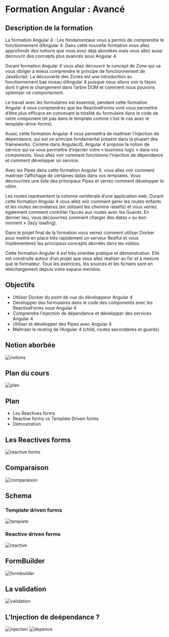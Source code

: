 # Formation Angular : Avancé

## Description de la formation
La formation Angular 4 : Les fondamentaux vous a permis de comprendre le fonctionnement d’Angular 4. Dans cette nouvelle formation vous allez approfondir des notions que vous avez déjà abordées mais vous allez aussi découvrir des concepts plus avancés sous Angular 4.

Durant formation Angular 4 vous allez découvrir le concept de Zone qui va vous obliger à mieux comprendre le principe de fonctionnement de JavaScript. La découverte des Zones est une introduction au fonctionnement bas niveau d’Angular 4 puisque nous allons voir la façon dont il gère le changement dans l’arbre DOM et comment nous pouvons optimiser ce comportement.

Le travail avec les formulaires est essentiel, pendant cette formation Angular 4 vous comprendrez que les ReactiveForms vont vous permettre d’être plus efficace en concevant la totalité du formulaire dans le code de votre component (et pas dans le template comme c’est le cas avec le template-drive-forms).

Aussi, cette formation Angular 4 vous permettra de maitriser l’injection de dépendance, qui est un principe fondamental présent dans la plupart des frameworks. Comme dans AngularJS, Angular 4 propose la notion de service qui va vous permettre d’injecter votre « business logic » dans vos components. Vous allez voir comment fonctionne l’injection de dépendance et comment développer un service.

Avec les Pipes dans cette formation Angular 4, vous allez voir comment maitriser l’affichage de certaines datas dans vos templates. Vous découvrirez une liste des principaux Pipes et verrez comment développer le vôtre.

Les routes représentent la colonne vertébrale d’une application web. Durant cette formation Angular 4 vous allez voir comment gérer les routes enfants et les routes secondaires (en utilisant les chemins relatifs) et vous verrez également comment contrôler l’accès aux routes avec les Guards. En dernier lieu, vous découvrirez comment charger des datas « au bon moment » (lazy loading).

Dans le projet final de la formation vous verrez comment utiliser Docker pour mettre en place très rapidement un serveur Restful et vous implémenterez les principaux concepts abordés dans les vidéos.

Cette formation Angular 4 est très orientée pratique et démonstration. Elle est construite autour d’un projet que vous allez réaliser au fur et à mesure que le formateur. Tous les exercices, les sources et les fichiers sont en téléchargement depuis votre espace membre.
## Objectifs
* Utiliser Docker du point de vue du développeur Angular 4 
* Développer des formulaires dans le code des components avec les ReactiveForms sous Angular 4 
* Comprendre l’injection de dépendance et développer des services Angular 4 
* Utiliser et développer des Pipes avec Angular 4 
* Maîtriser le routing de l’Angular 4  (child, routes secondaires et guards)
## Notion aborbée
![notions](images/notionabordee.png)

## Plan du cours
![plan](images/plan.png)
## Plan
* Les Reactives forms
* Reactive forms vs Template Driven forms
* Démostration
## Les Reactives forms
![reactive forms](images/reactive-form.png)
## Comparaison
![comparaison](images/comparaison.png)
## Schema
### Template driven forms
![template](images/templatedrivenforms.png)

### Reactive driven forms
![reactive](images/reactivedrivenforms.png)
## FormBuilder
![formbuilder](images/formbuilder.png)
## La validation
![validation](images/validation.png)
## L'Injection de deépendance ?
![injection](images/injection.png)
![depence](images/dependance.png)